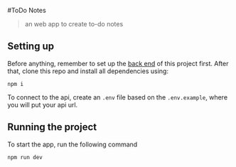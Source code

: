#ToDo Notes

> an web app to create to-do notes

## Setting up

Before anything, remember to set up the [back end](https://github.com/duanzin/corelab-back) of this project first. After that, clone this repo and install all dependencies using:
```
npm i
```
To connect to the api, create an `.env` file based on the `.env.example`, where you will put your api url.
## Running the project

To start the app, run the following command

```
npm run dev
```
